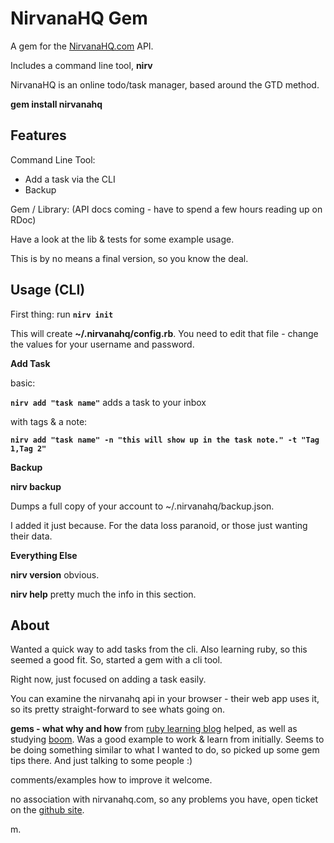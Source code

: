 NirvanaHQ Gem
=============

A gem for the [NirvanaHQ.com](http://nirvanahq.com) API. 

Includes a command line tool, **nirv**

NirvanaHQ is an online todo/task manager, based around the GTD method. 

**gem install nirvanahq**

Features
--------

Command Line Tool: 

* Add a task via the CLI
* Backup

Gem / Library: (API docs coming - have to spend a few hours reading up on RDoc)

Have a look at the lib & tests for some example usage. 

This is by no means a final version, so you know the deal.


Usage (CLI)
-----------

First thing: run **`nirv init`**

This will create **~/.nirvanahq/config.rb**. You need to edit that file - change the values for your username and password.

**Add Task**

basic: 

**`nirv add "task name"`** adds a task to your inbox  

with tags & a note:

**`nirv add "task name" -n "this will show up in the task note." -t "Tag 1,Tag 2"`**  

**Backup**

**nirv backup**

Dumps a full copy of your account to ~/.nirvanahq/backup.json. 

I added it just because. For the data loss paranoid, or those just wanting their data.

**Everything Else**

**nirv version** obvious.

**nirv help** pretty much the info in this section. 


About
-----

Wanted a quick way to add tasks from the cli. Also learning ruby, so this seemed a good fit. So, started a gem with a cli tool.

Right now, just focused on adding a task easily. 

You can examine the nirvanahq api in your browser - their web app uses it, so its pretty straight-forward to see whats going on.

**gems - what why and how** from [ruby learning blog](http://rubylearning.com/blog/2010/12/14/ruby-gems-%E2%80%94-what-why-and-how/) helped, as well as studying  [boom](https://github.com/holman/boom). Was a good example to work & learn from initially. Seems to be doing something similar to what I wanted to do, so picked up some gem tips there. And just talking to some people :) 

comments/examples how to improve it welcome. 

no association with nirvanahq.com, so any problems you have, open ticket on the [github site](https://github.com/meeech/nirv/issues). 

m.